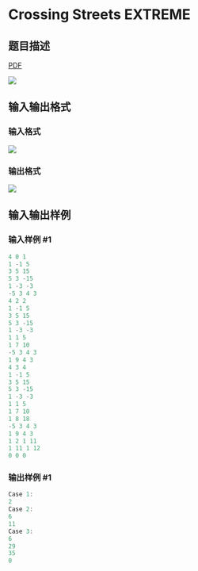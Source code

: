 # Crossing Streets EXTREME

## 题目描述

[problemUrl]: https://uva.onlinejudge.org/index.php?option=com_onlinejudge&Itemid=8&category=27&page=show_problem&problem=2642

[PDF](https://uva.onlinejudge.org/external/115/p11595.pdf)

![](https://cdn.luogu.com.cn/upload/vjudge_pic/UVA11595/798e113ba83a1409d3a215863101e1efb0bff5d0.png)

## 输入输出格式

### 输入格式

![](https://cdn.luogu.com.cn/upload/vjudge_pic/UVA11595/c23604609675932d16d7c48a4904cbb8c9c8959d.png)

### 输出格式

![](https://cdn.luogu.com.cn/upload/vjudge_pic/UVA11595/f18fc229d0a76a29bf6fda949c2dd0847d742bce.png)

## 输入输出样例

### 输入样例 #1

```cpp
4 0 1
1 -1 5
3 5 15
5 3 -15
1 -3 -3
-5 3 4 3
4 2 2
1 -1 5
3 5 15
5 3 -15
1 -3 -3
1 1 5
1 7 10
-5 3 4 3
1 9 4 3
4 3 4
1 -1 5
3 5 15
5 3 -15
1 -3 -3
1 1 5
1 7 10
1 8 18
-5 3 4 3
1 9 4 3
1 2 1 11
1 11 1 12
0 0 0
```


### 输出样例 #1

```cpp
Case 1:
2
Case 2:
6
11
Case 3:
6
29
35
0
```


